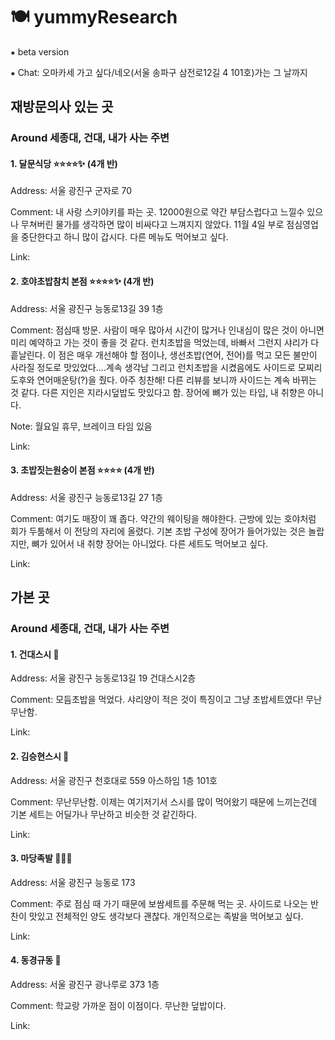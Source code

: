 # 🍽 yummyResearch

⁕ beta version

⁕ Chat: 오마카세 가고 싶다/네오(서울 송파구 삼전로12길 4 101호)가는 그 날까지

## 재방문의사 있는 곳

### Around 세종대, 건대, 내가 사는 주변
#### 1. 달문식당 ⭐⭐⭐⭐✨ (4개 반)
Address: 서울 광진구 군자로 70

Comment: 내 사랑 스키야키를 파는 곳. 12000원으로 약간 부담스럽다고 느낄수 있으나 무쳐버린 물가를 생각하면 많이 비싸다고 느껴지지 않았다. 11월 4일 부로 점심영업을 중단한다고 하니 많이 갑시다. 다른 메뉴도 먹어보고 싶다.

Link: 

#### 2. 호야초밥참치 본점 ⭐⭐⭐⭐✨ (4개 반)
Address: 서울 광진구 능동로13길 39 1층

Comment: 점심때 방문. 사람이 매우 많아서 시간이 많거나 인내심이 많은 것이 아니면 미리 예약하고 가는 것이 좋을 것 같다. 런치초밥을 먹었는데, 바빠서 그런지 샤리가 다 흩날린다. 이 점은 매우 개선해야 할 점이나, 생선초밥(연어, 전어)를 먹고 모든 불만이 사라질 정도로 맛있었다....계속 생각남 그리고 런치초밥을 시켰음에도 사이드로 모찌리도후와 연어매운탕(?)을 줬다. 아주 칭찬해! 다른 리뷰를 보니까 사이드는 계속 바뀌는 것 같다. 다른 지인은 지라시덮밥도 맛있다고 함. 장어에 뼈가 있는 타입, 내 취향은 아니다.

Note: 월요일 휴무, 브레이크 타임 있음

Link: 

#### 3. 초밥짓는원숭이 본점 ⭐⭐⭐⭐ (4개 반)
Address: 서울 광진구 능동로13길 27 1층

Comment: 여기도 매장이 꽤 좁다. 약간의 웨이팅을 해야한다. 근방에 있는 호야처럼 회가 두툼해서 이 전당의 자리에 올렸다. 기본 초밥 구성에 장어가 들어가있는 것은 놀랍지만, 뼈가 있어서 내 취향 장어는 아니었다. 다른 세트도 먹어보고 싶다.

Link: 

## 가본 곳

### Around 세종대, 건대, 내가 사는 주변
#### 1. 건대스시 🍣
Address: 서울 광진구 능동로13길 19 건대스시2층

Comment: 모듬초밥을 먹었다. 샤리양이 적은 것이 특징이고 그냥 초밥세트였다! 무난무난함.

Link:

#### 2. 김승현스시 🍣
Address: 서울 광진구 천호대로 559 아스하임 1층 101호

Comment: 무난무난함. 이제는 여기저기서 스시를 많이 먹어왔기 때문에 느끼는건데 기본 세트는 어딜가나 무난하고 비슷한 것 같긴하다.

Link:

#### 3. 마당족발 🍖🍖🍖
Address: 서울 광진구 능동로 173

Comment: 주로 점심 때 가기 때문에 보쌈세트를 주문해 먹는 곳. 사이드로 나오는 반찬이 맛있고 전체적인 양도 생각보다 괜찮다. 개인적으로는 족발을 먹어보고 싶다.

Link:

#### 4. 동경규동 🍲
Address: 서울 광진구 광나루로 373 1층

Comment: 학교랑 가까운 점이 이점이다. 무난한 덮밥이다.

Link: 
